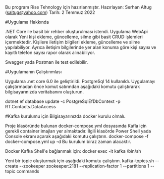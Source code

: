 Bu program Rise Tehnology için hazırlanmıştır.
Hazırlayan: Serhan Altug (saltug@yahoo.com)
Tarih: 2 Temmuz 2022

#Uygulama Hakkında

.NET Core ile basit bir rehber oluşturulması istendi.
Uygulama WebApi olarak Yeni kişi ekleme, güncelleme, silme gibi basit CRUD işlemleri içermektedir.
Kişilere iletişim bilgileri ekleme, güncelleme ve silme yapılabiliyor.
Ayrıca iletişim bilgilerinde yer alan konuma göre kişi sayısı ve kayıtlı telefon sayısı rapor olarak alınabiliyor.

Swagger yada Postman ile test edilebilir.

#Uygulamanın Çalıştırımlası

Uygulama .net core 6.0 ile geliştirildi. PostgreSql 14 kullanıldı.
Uygulamayı çalıştırmadan önce komut satırından aşağıdaki komutu çalıştırarak bilgisayarınızda veritabanını oluşturun.

dotnet ef database update -c PostgreSqlEfDbContext -p RT.Contacts.DataAccess

#Kafka kurulumu için
Bilgisayarınızda docker kurulu olmalı.

Proje klasöründe bulunan docker-compose.yml dosyasında Kafla için gerekli container imajları yer almaktadır.
İlgili klasörde Power Shell yada Console ekranı açarak aşağıdaki komutu çalıştırın.
docker-compose -f docker-compose.yml up -d
Bu kurulum biraz zaman alacaktır.

Docker Kafka Shell'e bağlanmak için:
docker exec -it kafka /bin/sh

Yeni bir topic oluşturmak için aşağıdaki komutu çalıştırın.
kafka-topics.sh --create --zookeeper zookeeper:2181 --replication-factor 1 --partitions 1 --topic commands